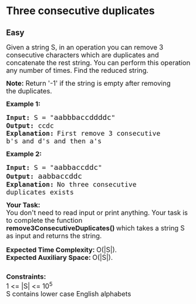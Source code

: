 # Three consecutive duplicates
## Easy 
<div class="problem-statement">
                <p></p><p><span style="font-size:18px">Given a string S, in an operation you can remove 3 consecutive characters which are duplicates and concatenate the rest string. You can perform this operation any number of times. Find the reduced string.</span></p>

<p><span style="font-size:18px"><strong>Note:</strong> Return '-1' if the string is empty after removing the&nbsp;duplicates.</span></p>

<p><strong><span style="font-size:18px">Example 1:</span></strong></p>

<pre><span style="font-size:18px"><strong>Input:</strong> S = "</span><span style="font-size:20px">aabbbaccddddc</span><span style="font-size:18px">"
<strong>Output:</strong> ccdc
<strong>Explanation:</strong></span> <span style="font-size:18px">First remove 3 consecutive
b's and d's and then a's</span></pre>

<p><strong><span style="font-size:18px">Example 2:</span></strong></p>

<pre><span style="font-size:18px"><strong>Input:</strong> S = "</span><span style="font-size:20px">aabbaccddc</span><span style="font-size:18px">"
<strong>Output:</strong> </span><span style="font-size:20px">aabbaccddc</span><span style="font-size:18px">
<strong>Explanation:</strong></span> <span style="font-size:18px">No three consecutive 
duplicates exists</span></pre>

<p><span style="font-size:18px"><strong>Your Task:</strong><br>
You don't need to read input or print anything. Your task is to complete the function <strong>remove3ConsecutiveDuplicates()&nbsp;</strong>which takes a string S as input and returns the string. </span><br>
<br>
<span style="font-size:18px"><strong>Expected Time Complexity:&nbsp;</strong>O(|S|).<br>
<strong>Expected Auxiliary Space:&nbsp;</strong>O(|S|).</span></p>

<p><br>
<span style="font-size:18px"><strong>Constraints:</strong><br>
1 &lt;= |S| &lt;= 10<sup>5</sup><br>
S contains lower case English alphabets</span></p>
 <p></p>
            </div>